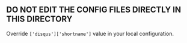 DO NOT EDIT THE CONFIG FILES DIRECTLY IN THIS DIRECTORY
--------------------------------------------------------

Override `['disqus']['shortname']` value in your local configuration.
